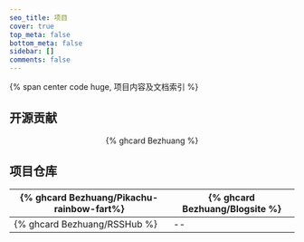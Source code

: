 ```yaml
---
seo_title: 项目
cover: true
top_meta: false
bottom_meta: false
sidebar: []
comments: false
---
```


{% span center code huge, 项目内容及文档索引 %}

## 开源贡献

<div align="center">
{% ghcard Bezhuang %}
</div>

## 项目仓库
| {% ghcard Bezhuang/Pikachu-rainbow-fart%} | {% ghcard Bezhuang/Blogsite %} |
|  --  |  --  |
|  {%  ghcard Bezhuang/RSSHub %}  |  --  |
